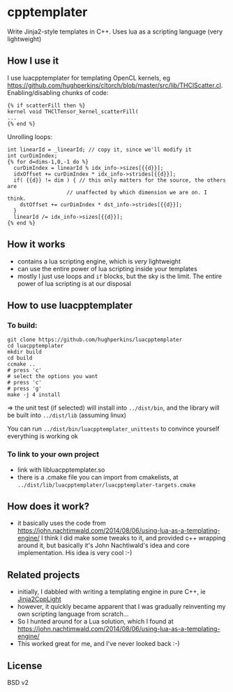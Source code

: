 # cpptemplater
Write Jinja2-style templates in C++.  Uses lua as a scripting language (very lightweight)

## How I use it

I use luacpptemplater for templating OpenCL kernels, eg https://github.com/hughperkins/cltorch/blob/master/src/lib/THClScatter.cl. Enabling/disabling chunks of code:
```
{% if scatterFill then %}
kernel void THClTensor_kernel_scatterFill(
...
{% end %}
```
Unrolling loops:
```
int linearId = _linearId; // copy it, since we'll modify it
int curDimIndex;
{% for d=dims-1,0,-1 do %}
  curDimIndex = linearId % idx_info->sizes[{{d}}];
  idxOffset += curDimIndex * idx_info->strides[{{d}}];
  if( {{d}} != dim ) { // this only matters for the source, the others are 
                   // unaffected by which dimension we are on. I think.
    dstOffset += curDimIndex * dst_info->strides[{{d}}];
  }
  linearId /= idx_info->sizes[{{d}}];
{% end %}
```

## How it works

* contains a lua scripting engine, which is *very* lightweight
* can use the entire power of lua scripting inside your templates
* mostly I just use loops and `if` blocks, but the sky is the limit.  The entire power of lua scripting is at
our disposal

## How to use luacpptemplater

### To build:
```
git clone https://github.com/hughperkins/luacpptemplater
cd luacpptemplater
mkdir build
cd build
ccmake ..
# press 'c'
# select the options you want
# press 'c'
# press 'g'
make -j 4 install
```
=> the unit test (if selected) will install into `../dist/bin`, and the library will be built into `../dist/lib` (assuming
linux)

You can run `../dist/bin/luacpptemplater_unittests` to convince yourself everything is working ok

### To link to your own project

* link with libluacpptemplater.so
* there is a .cmake file you can import from cmakelists, at `../dist/lib/luacpptemplater/luacpptemplater-targets.cmake`

## How does it work?

- it basically uses the code from https://john.nachtimwald.com/2014/08/06/using-lua-as-a-templating-engine/  I think I did make some tweaks to it, and provided c++ wrapping around it, but basically it's John Nachtiwald's idea and core implementation.  His idea is very cool :-)

## Related projects

* initially, I dabbled with writing a templating engine in pure C++, ie [Jinja2CppLight](https://github.com/hughperkins/Jinja2CppLight)
* however, it quickly became apparent that I was gradually reinventing my own scripting language from scratch...
* So I hunted around for a Lua solution, which I found at https://john.nachtimwald.com/2014/08/06/using-lua-as-a-templating-engine/
* This worked great for me, and I've never looked back :-)

## License

BSD v2

